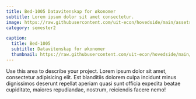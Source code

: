 ```yaml
---
title: Bed-1005 Datavitenskap for økonomer
subtitle: Lorem ipsum dolor sit amet consectetur.
image: https://raw.githubusercontent.com/uit-econ/hovedside/main/assets/img/Bed-1005.jpg
category: semester2

caption:
  title: Bed-1005
  subtitle: Datavitenskap for økonomer
  thumbnail: https://raw.githubusercontent.com/uit-econ/hovedside/main/assets/img/Bed-1005.jpg
---
```

Use this area to describe your project. Lorem ipsum dolor sit amet, consectetur adipisicing elit. Est blanditiis dolorem culpa incidunt minus dignissimos deserunt repellat aperiam quasi sunt officia expedita beatae cupiditate, maiores repudiandae, nostrum, reiciendis facere nemo!


